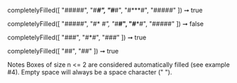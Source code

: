 completelyFilled([
  "#####",
  "#***#",
  "#***#",
  "#***#",
  "#####"
]) ➞ true

completelyFilled([
  "#####",
  "#* *#",
  "#***#",
  "#***#",
  "#####"
]) ➞ false

completelyFilled([
  "###",
  "#*#",
  "###"
]) ➞ true

completelyFilled([
  "##",
  "##"
]) ➞ true

Notes
Boxes of size n <= 2 are considered automatically filled (see example #4).
Empty space will always be a space character (" ").